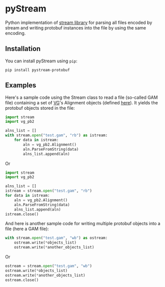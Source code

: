 # pyStream
Python implementation of [stream library](https://github.com/vgteam/stream)
for parsing all files encoded by stream and writing protobuf instances into the
file by using the same encoding.

## Installation
You can install pyStream using `pip`:

    pip install pystream-protobuf

## Examples
Here's a sample code using the Stream class to read a file (so-called GAM file)
containing a set of [VG](https://github.com/vgteam/vg)'s Alignment objects
(defined [here](https://github.com/vgteam/vg/blob/master/src/vg.proto)). It
yields the protobuf objects stored in the file:

```python
import stream
import vg_pb2

alns_list = []
with stream.open("test.gam", "rb") as istream:
    for data in istream:
        aln = vg_pb2.Alignment()
        aln.ParseFromString(data)
        alns_list.append(aln)
```

Or

```python
import stream
import vg_pb2

alns_list = []
istream = stream.open("test.gam", "rb")
for data in istream:
    aln = vg_pb2.Alignment()
    aln.ParseFromString(data)
    alns_list.append(aln)
istream.close()
```

And here is another sample code for writing multiple protobuf objects into a
file (here a GAM file):

```python
with stream.open("test.gam", "wb") as ostream:
    ostream.write(*objects_list)
    ostream.write(*another_objects_list)
```

Or

```python
ostream = stream.open("test.gam", "wb")
ostream.write(*objects_list)
ostream.write(*another_objects_list)
ostream.close()
```

